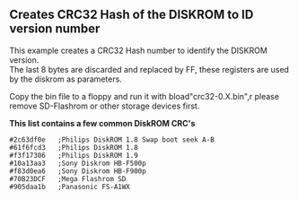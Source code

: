 


## Creates CRC32 Hash of the DISKROM to ID version number  
  
This example creates a CRC32 Hash number to identify the DISKROM version.  
The last 8 bytes are discarded and replaced by FF, 
these registers are used by the diskrom as parameters.

Copy the bin file to a floppy and run it with bload"crc32-0.X.bin",r
please remove SD-Flashrom or other storage devices first.  
 
**This list contains a few common DiskROM CRC's**  

	#2c63df0e	;Philips DiskROM 1.8 Swap boot seek A-B
	#61f6fcd3	;Philips DiskROM 1.8
	#f3f17306	;Philips DiskROM 1.9
	#10a13aa3	;Sony Diskrom HB-F500p
	#f83d0ea6	;Sony Diskrom HB-F900p
	#70B23DCF	;Mega Flashrom SD
	#905daa1b	;Panasonic FS-A1WX